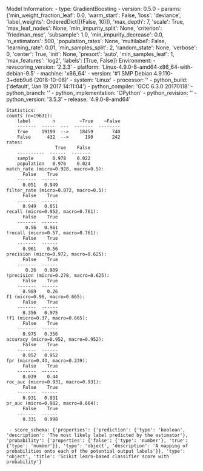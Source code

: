 Model Information:
	 - type: GradientBoosting
	 - version: 0.5.0
	 - params: {'min_weight_fraction_leaf': 0.0, 'warm_start': False, 'loss': 'deviance', 'label_weights': OrderedDict([(False, 10)]), 'max_depth': 7, 'scale': True, 'max_leaf_nodes': None, 'min_impurity_split': None, 'criterion': 'friedman_mse', 'subsample': 1.0, 'min_impurity_decrease': 0.0, 'n_estimators': 500, 'population_rates': None, 'multilabel': False, 'learning_rate': 0.01, 'min_samples_split': 2, 'random_state': None, 'verbose': 0, 'center': True, 'init': None, 'presort': 'auto', 'min_samples_leaf': 1, 'max_features': 'log2', 'labels': [True, False]}
	Environment:
	 - revscoring_version: '2.3.3'
	 - platform: 'Linux-4.9.0-8-amd64-x86_64-with-debian-9.5'
	 - machine: 'x86_64'
	 - version: '#1 SMP Debian 4.9.110-3+deb9u6 (2018-10-08)'
	 - system: 'Linux'
	 - processor: ''
	 - python_build: ('default', 'Jan 19 2017 14:11:04')
	 - python_compiler: 'GCC 6.3.0 20170118'
	 - python_branch: ''
	 - python_implementation: 'CPython'
	 - python_revision: ''
	 - python_version: '3.5.3'
	 - release: '4.9.0-8-amd64'
	
	Statistics:
	counts (n=19631):
		label        n         ~True    ~False
		-------  -----  ---  -------  --------
		True     19199  -->    18459       740
		False      432  -->      190       242
	rates:
		              True    False
		----------  ------  -------
		sample       0.978    0.022
		population   0.976    0.024
	match_rate (micro=0.928, macro=0.5):
		  False    True
		-------  ------
		  0.051   0.949
	filter_rate (micro=0.072, macro=0.5):
		  False    True
		-------  ------
		  0.949   0.051
	recall (micro=0.952, macro=0.761):
		  False    True
		-------  ------
		   0.56   0.961
	!recall (micro=0.57, macro=0.761):
		  False    True
		-------  ------
		  0.961    0.56
	precision (micro=0.972, macro=0.625):
		  False    True
		-------  ------
		   0.26   0.989
	!precision (micro=0.278, macro=0.625):
		  False    True
		-------  ------
		  0.989    0.26
	f1 (micro=0.96, macro=0.665):
		  False    True
		-------  ------
		  0.356   0.975
	!f1 (micro=0.37, macro=0.665):
		  False    True
		-------  ------
		  0.975   0.356
	accuracy (micro=0.952, macro=0.952):
		  False    True
		-------  ------
		  0.952   0.952
	fpr (micro=0.43, macro=0.239):
		  False    True
		-------  ------
		  0.039    0.44
	roc_auc (micro=0.931, macro=0.931):
		  False    True
		-------  ------
		  0.931   0.931
	pr_auc (micro=0.982, macro=0.664):
		  False    True
		-------  ------
		  0.331   0.998
	
	 - score_schema: {'properties': {'prediction': {'type': 'boolean', 'description': 'The most likely label predicted by the estimator'}, 'probability': {'properties': {'false': {'type': 'number'}, 'true': {'type': 'number'}}, 'type': 'object', 'description': 'A mapping of probabilities onto each of the potential output labels'}}, 'type': 'object', 'title': 'Scikit learn-based classifier score with probability'}

